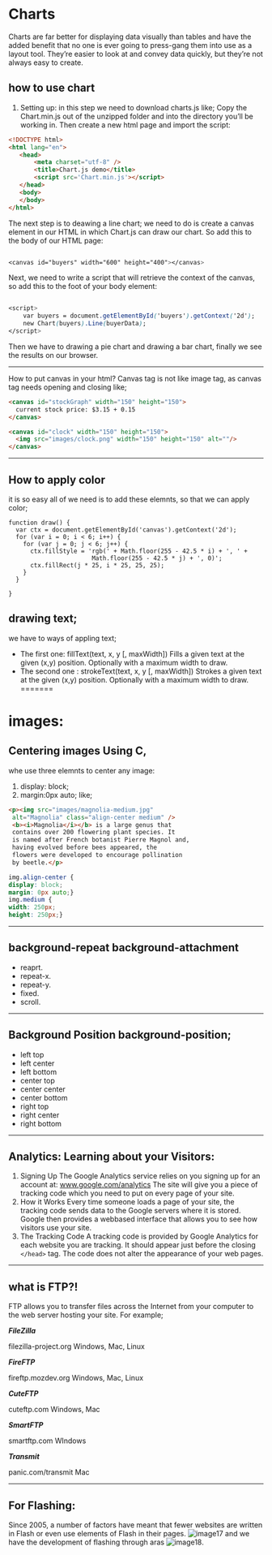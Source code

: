 
# Charts
Charts are far better for displaying data visually than tables and have the added benefit that no one is ever going to press-gang them into use as a layout tool. They’re easier to look at and convey data quickly, but they’re not always easy to create.
## how to use chart
1. Setting up: in this step we need to download charts.js like;
 Copy the Chart.min.js out of the unzipped folder and into the directory you’ll be working in. Then create a new html page and import the script:
 ``` html 
 <!DOCTYPE html>
<html lang="en">
    <head>
        <meta charset="utf-8" />
        <title>Chart.js demo</title>
        <script src='Chart.min.js'></script>
    </head>
    <body>
    </body>
</html>
```
The next  step is to deawing a line chart;
we need to do is create a canvas element in our HTML in which Chart.js can draw our chart. So add this to the body of our HTML page:
``` css

<canvas id="buyers" width="600" height="400"></canvas>
```
Next, we need to write a script that will retrieve the context of the canvas, so add this to the foot of your body element:
``` css

<script>
    var buyers = document.getElementById('buyers').getContext('2d');
    new Chart(buyers).Line(buyerData);
</script>
```
Then we have to drawing a pie chart and drawing a bar chart, finally we see the results on our browser.
___________
How to put canvas in your html? Canvas tag is not like image tag, as canvas tag needs opening and closing like; 
```html
<canvas id="stockGraph" width="150" height="150">
  current stock price: $3.15 + 0.15
</canvas>

<canvas id="clock" width="150" height="150">
  <img src="images/clock.png" width="150" height="150" alt=""/>
</canvas>
```
________
## How to apply color 
it is so easy all of we need is to add these elemnts, so that we can apply color;
```
function draw() {
  var ctx = document.getElementById('canvas').getContext('2d');
  for (var i = 0; i < 6; i++) {
    for (var j = 0; j < 6; j++) {
      ctx.fillStyle = 'rgb(' + Math.floor(255 - 42.5 * i) + ', ' +
                       Math.floor(255 - 42.5 * j) + ', 0)';
      ctx.fillRect(j * 25, i * 25, 25, 25);
    }
  }

}
```
## drawing text;
we have to ways of appling text;
* The first one: fillText(text, x, y [, maxWidth])
Fills a given text at the given (x,y) position. Optionally with a maximum width to draw.
* The second one :
strokeText(text, x, y [, maxWidth])
Strokes a given text at the given (x,y) position. Optionally with a maximum width to draw.
=======
# images:
## Centering images Using C,
whe use three elemnts to center any image:
1. display: block;
2. margin:0px auto;
like;
``` html
<p><img src="images/magnolia-medium.jpg"
 alt="Magnolia" class="align-center medium" />
 <b><i>Magnolia</i></b> is a large genus that
 contains over 200 flowering plant species. It
 is named after French botanist Pierre Magnol and,
 having evolved before bees appeared, the
 flowers were developed to encourage pollination
 by beetle.</p>
 ```
 ``` css
 img.align-center {
display: block;
margin: 0px auto;}
img.medium {
width: 250px;
height: 250px;}
```
_________
## background-repeat background-attachment
* reaprt.
* repeat-x.
* repeat-y.
* fixed.
* scroll.
_________
## Background Position background-position;
* left top
*  left center
*  left bottom
* center top
* center center
* center bottom
* right top
* right center
* right bottom
____________
## Analytics: Learning about your Visitors:

1. Signing Up
The Google Analytics service
relies on you signing up for an
account at:
www.google.com/analytics
The site will give you a piece of
tracking code which you need to
put on every page of your site.
2. How it Works
Every time someone loads a
page of your site, the tracking
code sends data to the Google
servers where it is stored.
Google then provides a webbased interface that allows you
to see how visitors use your site.
3. The Tracking Code
A tracking code is provided
by Google Analytics for each
website you are tracking. It
should appear just before the
closing ```</head>``` tag. The code
does not alter the appearance of
your web pages.
___________
## what is FTP?!
FTP  allows
you to transfer files across the
Internet from your computer to
the web server hosting your site. 
For example;

***FileZilla***

filezilla-project.org
Windows, Mac, Linux

***FireFTP***

fireftp.mozdev.org
Windows, Mac, Linux

***CuteFTP***

cuteftp.com
Windows, Mac

***SmartFTP***

smartftp.com
WIndows

***Transmit***

panic.com/transmit
Mac
_________
## For Flashing:
Since 2005, a number of factors have meant
that fewer websites are written in Flash or even
use elements of Flash in their pages.
![image17](/img/img17.png)
 and we have the development of flashing through aras
 ![image18](/img/img18.png).
